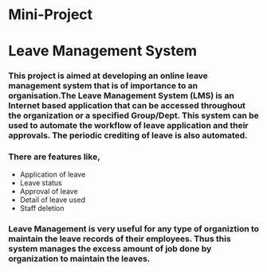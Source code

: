 # Mini-Project

# **Leave Management System**

### This project is aimed at developing an online leave management system that is of importance to an organisation.The Leave Management System (LMS) is an Internet based application that can be accessed throughout the organization or a specified Group/Dept. This system can be used to automate the workflow of leave application and their approvals. The periodic crediting of leave is also automated.

### There are features like,
* Application of leave
* Leave status
* Approval of leave
* Detail of leave used
* Staff deletion

### Leave Management is very useful for any type of organiztion to maintain the leave records of their employees. Thus this system manages the excess amount of job done by organization to maintain the leaves.
